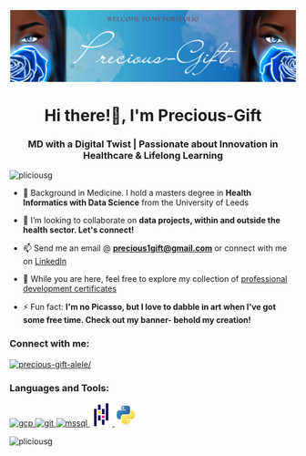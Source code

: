 ![Banner](https://github.com/PliciousG/PliciousG/blob/main/Github_Banner.png)

<h1 align="center">Hi there!👋, I'm Precious-Gift</h1>
<h3 align="center">MD with a Digital Twist | Passionate about Innovation in Healthcare & Lifelong Learning</h3>

<p align="left"> <img src="https://komarev.com/ghpvc/?username=pliciousg&label=Profile%20views&color=0e75b6&style=flat" alt="pliciousg" /> </p>

- 🌱 Background in Medicine. I hold a masters degree in **Health Informatics with Data Science** from the University of Leeds

- 👯 I’m looking to collaborate on **data projects, within and outside the health sector. Let's connect!**

- 📫 Send me an email @ **precious1gift@gmail.com** or connect with me on [LinkedIn](https://linkedin.com/in/precious-gift-alele/)
  
- 🧾 While you are here, feel free to explore my collection of [professional development certificates](https://drive.google.com/drive/folders/1vwnaLyUtk2jQTdrOuGwFJ2VVcSiil3gN?usp=drive_link)
  
- ⚡ Fun fact: **I'm no Picasso, but I love to dabble in art when I've got some free time. Check out my banner- behold my creation!**

<h3 align="left">Connect with me:</h3>
<p align="left">
<a href="https://linkedin.com/in/precious-gift-alele/" target="blank"><img align="center" src="https://raw.githubusercontent.com/rahuldkjain/github-profile-readme-generator/master/src/images/icons/Social/linked-in-alt.svg" alt="precious-gift-alele/" height="30" width="40" /></a>
</p>

<h3 align="left">Languages and Tools:</h3>
<p align="left"> <a href="https://cloud.google.com" target="_blank" rel="noreferrer"> <img src="https://www.vectorlogo.zone/logos/google_cloud/google_cloud-icon.svg" alt="gcp" width="40" height="40"/> </a> <a href="https://git-scm.com/" target="_blank" rel="noreferrer"> <img src="https://www.vectorlogo.zone/logos/git-scm/git-scm-icon.svg" alt="git" width="40" height="40"/> </a> <a href="https://www.microsoft.com/en-us/sql-server" target="_blank" rel="noreferrer"> <img src="https://www.svgrepo.com/show/303229/microsoft-sql-server-logo.svg" alt="mssql" width="40" height="40"/> </a> <a href="https://pandas.pydata.org/" target="_blank" rel="noreferrer"> <img src="https://raw.githubusercontent.com/devicons/devicon/2ae2a900d2f041da66e950e4d48052658d850630/icons/pandas/pandas-original.svg" alt="pandas" width="40" height="40"/> </a> <a href="https://www.python.org" target="_blank" rel="noreferrer"> <img src="https://raw.githubusercontent.com/devicons/devicon/master/icons/python/python-original.svg" alt="python" width="40" height="40"/> </a> </p>

<p><img align="center" src="https://github-readme-streak-stats.herokuapp.com/?user=pliciousg&" alt="pliciousg" /></p>
